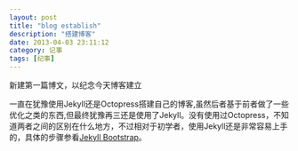 ```yaml
---
layout: post
title: "blog establish"
description: "搭建博客"
date: 2013-04-03 23:11:12
category: 记事
tags: [纪事]
---
```


新建第一篇博文，以纪念今天博客建立

一直在犹豫使用Jekyll还是Octopress搭建自己的博客,虽然后者基于前者做了一些优化之类的东西,但最终犹豫再三还是使用了Jekyll。没有使用过Octopress，不知道两者之间的区别在什么地方，不过相对于初学者，使用Jekyll还是非常容易上手的，具体的步骤参看[Jekyll Bootstrap](http://jekyllbootstrap.com)。

